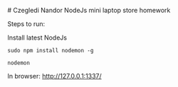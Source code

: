 # Czegledi Nandor NodeJs mini laptop store homework 

Steps to run:

Install latest NodeJs

```
sudo npm install nodemon -g

nodemon

```
In browser:
http://127.0.0.1:1337/